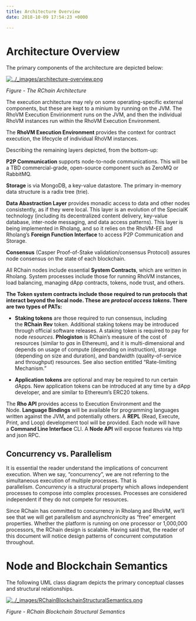 ```yaml
---
title: Architecture Overview
date: 2018-10-09 17:54:23 +0000

---
```

# Architecture Overview

The primary components of the architecture are depicted below:

[![../_images/architecture-overview.png](https://rchain-architecture.readthedocs.io/en/latest/_images/architecture-overview.png)](https://rchain-architecture.readthedocs.io/en/latest/_images/architecture-overview.png)

_Figure - The RChain Architecture_

The execution architecture may rely on some operating-specific external components, but these are kept to a minium by running on the JVM. The RhoVM Execution Envirionment runs on the JVM, and then the individual RhoVM instances run within the RhoVM Execution Environment.

The **RhoVM Execution Environment** provides the context for contract execution, the lifecycle of individual RhoVM instances.

Describing the remaining layers depicted, from the bottom-up:

**P2P Communication** supports node-to-node communications. This will be a TBD commercial-grade, open-source component such as ZeroMQ or RabbitMQ.

**Storage** is via MongoDB, a key-value datastore. The primary in-memory data structure is a radix tree (trie).

**Data Abastraction Layer** provides monadic access to data and other nodes consistently, as if they were local. This layer is an evolution of the SpecialK technology (including its decentralized content delivery, key-value database, inter-node messaging, and data access patterns). This layer is being implemented in Rholang, and so it relies on the RhoVM-EE and Rholang’s **Foreign Function Interface** to access P2P Communication and Storage.

**Consensus** (Casper Proof-of-Stake validation/consensus Protocol) assures node consensus on the state of each blockchain.

All RChain nodes include essential **System Contracts**, which are written in Rholang. System processes include those for running RhoVM instances, load balancing, managing dApp contracts, tokens, node trust, and others.

**The Token system contracts include those required to run protocols that interact beyond the local node. These are _protocol access tokens_. There are two types of PATs:**

* **Staking tokens** are those required to run consensus, including the **RChain Rev** token. Additional staking tokens may be introduced through official software releases. A staking token is required to pay for node _resources_. **Phlogiston** is RChain’s measure of the cost of resources (similar to _gas_ in Ethereum), and it is multi-dimensional and depends on usage of compute (depending on instruction), storage (depending on size and duration), and bandwidth (quality-of-service and throughput) resources. See also section entitled “Rate-limiting Mechanism.”


* **Application tokens** are optional and may be required to run certain dApps. New application tokens can be introduced at any time by a dApp developer, and are similar to Ethereum’s ERC20 tokens.

The **Rho API** provides access to Execution Environment and the Node. **Language Bindings** will be available for programming languages written against the JVM, and potentially others. A **REPL** (Read, Execute, Print, and Loop) development tool will be provided. Each node will have a **Command Line Interface** CLI. A **Node API** will expose features via http and json RPC.

## Concurrency vs. Parallelism

It is essential the reader understand the implications of concurrent execution. When we say, “concurrency”, we are not referring to the simultaneous execution of multiple processes. That is parallelism. _Concurrency_ is a structural property which allows independent processes to compose into complex processes. Processes are considered independent if they do not compete for resources.

Since RChain has committed to concurrency in Rholang and RhoVM, we’ll see that we will get parallelism and asynchronicity as “free” emergent properties. Whether the platform is running on one processor or 1,000,000 processors, the RChain design is scalable. Having said that, the reader of this document will notice design patterns of concurrent computation throughout.

# Node and Blockchain Semantics

The following UML class diagram depicts the primary conceptual classes and structural relationships.

[![../_images/RChainBlockchainStructuralSemantics.png](https://rchain-architecture.readthedocs.io/en/latest/_images/RChainBlockchainStructuralSemantics.png)](https://rchain-architecture.readthedocs.io/en/latest/_images/RChainBlockchainStructuralSemantics.png)

_Figure - RChain Blockchain Structural Semantics_